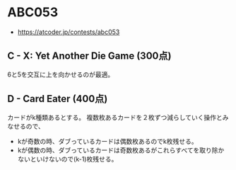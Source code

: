 # ABC053
* https://atcoder.jp/contests/abc053


## C - X: Yet Another Die Game (300点)
6と5を交互に上を向かせるのが最適。


## D - Card Eater (400点)
カードがk種類あるとする。
複数枚あるカードを２枚ずつ減らしていく操作とみなせるので、
* kが奇数の時、ダブっているカードは偶数枚あるのでk枚残せる。
* kが偶数の時、ダブっているカードは奇数枚あるがこれらすべてを取り除かないといけないので(k-1)枚残せる。
